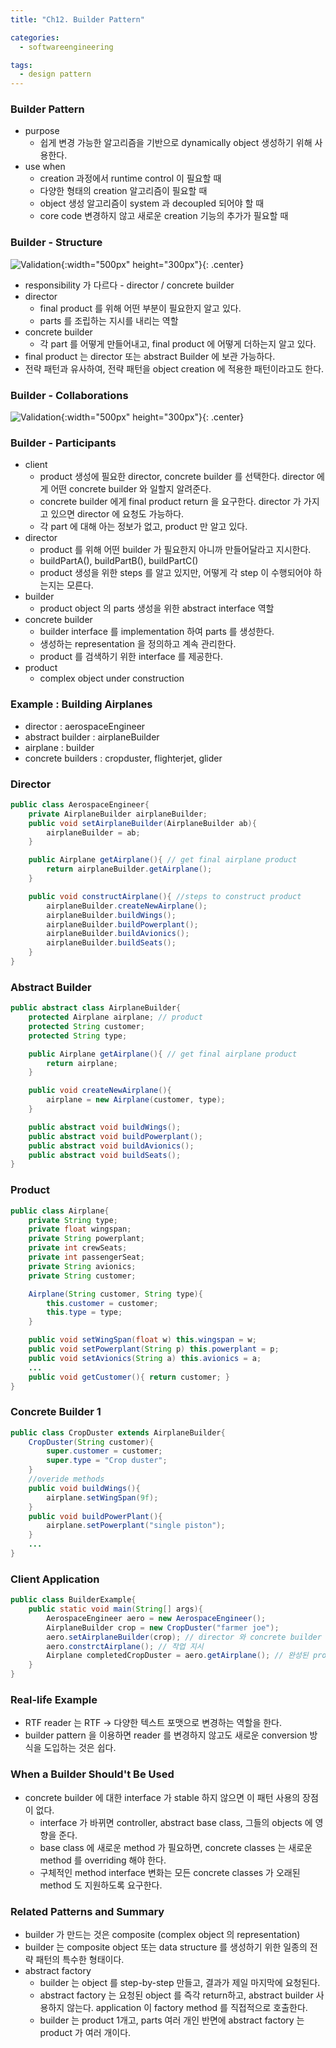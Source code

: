 ```yaml
---
title: "Ch12. Builder Pattern"

categories:
  - softwareengineering

tags:
  - design pattern
---
```


### Builder Pattern
- purpose
  - 쉽게 변경 가능한 알고리즘을 기반으로 dynamically object 생성하기 위해 사용한다.
- use when
  - creation 과정에서 runtime control 이 필요할 때
  - 다양한 형태의 creation 알고리즘이 필요할 때
  - object 생성 알고리즘이 system 과 decoupled 되어야 할 때
  - core code 변경하지 않고 새로운 creation 기능의 추가가 필요할 때 


### Builder - Structure

![Validation](/assets/images/builderpattern.gif){:width="500px" height="300px"}{: .center}

- responsibility 가 다르다 - director / concrete builder
- director
  - final product 를 위해 어떤 부분이 필요한지 알고 있다.
  - parts 를 조립하는 지시를 내리는 역할
- concrete builder
  - 각 part 를 어떻게 만들어내고, final product 에 어떻게 더하는지 알고 있다.
- final product 는 director 또는 abstract Builder 에 보관 가능하다.
- 전략 패턴과 유사하여, 전략 패턴을 object creation 에 적용한 패턴이라고도 한다.


### Builder - Collaborations

![Validation](/assets/images/builderpattern.png){:width="500px" height="300px"}{: .center}

### Builder - Participants
- client
  - product 생성에 필요한 director, concrete builder 를 선택한다. director 에게 어떤 concrete builder 와 일할지 알려준다.
  - concrete builder 에게 final product return 을 요구한다. director 가 가지고 있으면 director 에 요청도 가능하다. 
  - 각 part 에 대해 아는 정보가 없고, product 만 알고 있다.
- director
  - product 를 위해 어떤 builder 가 필요한지 아니까 만들어달라고 지시한다. 
  - buildPartA(), buildPartB(), buildPartC()
  - product 생성을 위한 steps 를 알고 있지만, 어떻게 각 step 이 수행되어야 하는지는 모른다.
- builder
  - product object 의 parts 생성을 위한 abstract interface 역할
- concrete builder
  - builder interface 를 implementation 하여 parts 를 생성한다.
  - 생성하는 representation 을 정의하고 계속 관리한다.
  - product 를 검색하기 위한 interface 를 제공한다.
- product
  - complex object under construction

### Example : Building Airplanes
- director : aerospaceEngineer
- abstract builder : airplaneBuilder
- airplane : builder
- concrete builders : cropduster, flighterjet, glider

### Director

```java
public class AerospaceEngineer{
    private AirplaneBuilder airplaneBuilder;
    public void setAirplaneBuilder(AirplaneBuilder ab){
        airplaneBuilder = ab;
    }

    public Airplane getAirplane(){ // get final airplane product
        return airplaneBuilder.getAirplane();
    }

    public void constructAirplane(){ //steps to construct product
        airplaneBuilder.createNewAirplane();
        airplaneBuilder.buildWings();
        airplaneBuilder.buildPowerplant();
        airplaneBuilder.buildAvionics();
        airplaneBuilder.buildSeats();
    }
}
```

### Abstract Builder

```java
public abstract class AirplaneBuilder{
    protected Airplane airplane; // product
    protected String customer;
    protected String type;

    public Airplane getAirplane(){ // get final airplane product
        return airplane;
    }

    public void createNewAirplane(){
        airplane = new Airplane(customer, type);
    }

    public abstract void buildWings();
    public abstract void buildPowerplant();
    public abstract void buildAvionics();
    public abstract void buildSeats();
}
```

### Product

```java
public class Airplane{
    private String type;
    private float wingspan;
    private String powerplant;
    private int crewSeats;
    private int passengerSeat;
    private String avionics;
    private String customer;

    Airplane(String customer, String type){
        this.customer = customer;
        this.type = type;
    }

    public void setWingSpan(float w) this.wingspan = w;
    public void setPowerplant(String p) this.powerplant = p;
    public void setAvionics(String a) this.avionics = a;
    ...
    public void getCustomer(){ return customer; }
}
```

### Concrete Builder 1

```java
public class CropDuster extends AirplaneBuilder{
    CropDuster(String customer){
        super.customer = customer;
        super.type = "Crop duster";
    }
    //overide methods
    public void buildWings(){
        airplane.setWingSpan(9f);
    }
    public void buildPowerPlant(){
        airplane.setPowerplant("single piston");
    }
    ...
}
```

### Client Application

```java
public class BuilderExample{
    public static void main(String[] args){
        AerospaceEngineer aero = new AerospaceEngineer();
        AirplaneBuilder crop = new CropDuster("farmer joe");
        aero.setAirplaneBuilder(crop); // director 와 concrete builder 가 함께 일하도록 세팅
        aero.constrctAirplane(); // 작업 지시
        Airplane completedCropDuster = aero.getAirplane(); // 완성된 product 받아오기
    }
}
```

### Real-life Example
- RTF reader 는 RTF -> 다양한 텍스트 포맷으로 변경하는 역할을 한다.
- builder pattern 을 이용하면 reader 를 변경하지 않고도 새로운 conversion 방식을 도입하는 것은 쉽다.


### When a Builder Should't Be Used
- concrete builder 에 대한 interface 가 stable 하지 않으면 이 패턴 사용의 장점이 없다.
  - interface 가 바뀌면 controller, abstract base class, 그들의 objects 에 영향을 준다.
  - base class 에 새로운 method 가 필요하면, concrete classes 는 새로운 method 를 overriding 해야 한다.
  - 구체적인 method interface 변화는 모든 concrete classes 가 오래된 method 도 지원하도록 요구한다.


### Related Patterns and Summary
- builder 가 만드는 것은 composite (complex object 의 representation)
- builder 는 composite object 또는 data structure 
를 생성하기 위한 일종의 전략 패턴의 특수한 형태이다.
- abstract factory
  - builder 는 object 를 step-by-step 만들고, 결과가 제일 마지막에 요청된다.
  - abstract factory 는 요청된 object 를 즉각 return하고, abstract builder 사용하지 않는다. application 이 factory method 를 직접적으로 호출한다.
  - builder 는 product 1개고, parts 여러 개인 반면에 abstract factory 는 product 가 여러 개이다.

